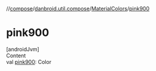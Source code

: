 //[compose](../../../index.md)/[danbroid.util.compose](../index.md)/[MaterialColors](index.md)/[pink900](pink900.md)



# pink900  
[androidJvm]  
Content  
val [pink900](pink900.md): Color  




